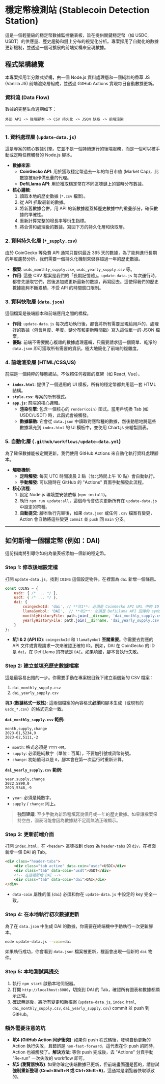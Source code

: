 # 穩定幣檢測站 (Stablecoin Detection Station)

這是一個輕量級的穩定幣數據監控儀表板，旨在提供關鍵穩定幣（如 USDC, USDT）的供應量、歷史趨勢和鏈上分布的視覺化分析。專案採用了自動化的數據更新機制，並透過一個可擴展的前端架構來呈現數據。

## 程式架構總覽

本專案採用半分離式架構，由一個 Node.js 資料處理層和一個純粹的香草 JS (Vanilla JS) 前端渲染層組成，並透過 GitHub Actions 實現每日自動數據更新。

### 資料流 (Data Flow)

數據的完整生命週期如下：

`外部 API -> 後端腳本 -> CSV 持久化 -> JSON 快取 -> 前端渲染`

---

### 1. 資料處理層 (`update-data.js`)

這是專案的核心數據引擎。它並不是一個持續運行的後端服務，而是一個可以被手動或定時任務觸發的 Node.js 腳本。

- **數據來源**:
    - **CoinGecko API**: 用於獲取穩定幣過去一年的每日市值 (Market Cap)，此數據被用作供應量的代理。
    - **DefiLlama API**: 用於獲取穩定幣在不同區塊鏈上的實時分布數據。
- **核心邏輯**:
    1. 讀取本地的歷史數據 (`*.csv` 檔案)。
    2. 從 API 抓取最新的數據。
    3. 將新舊數據合併，用 API 的新數據覆蓋掉歷史數據中的重疊部分，確保數據的準確性。
    4. 重新計算完整的增長率等衍生指標。
    5. 將合併和處理後的數據，寫回下方的持久化層和快取層。

### 2. 資料持久化層 (`*_supply.csv`)

由於 CoinGecko 等免費 API 通常只提供最近 365 天的數據，為了能夠進行長期的年度趨勢分析，我們需要一個持久化機制來儲存超過一年的歷史數據。

- **檔案**: `usdc_monthly_supply.csv`, `usdc_yearly_supply.csv` 等。
- **作用**: 這些 CSV 檔案是我們的「長期記憶體」。`update-data.js` 每次運行時，都會先讀取它們，然後追加或更新最新的數據，再寫回去。這使得我們的歷史數據能夠不斷累積，不受 API 的時間窗口限制。

### 3. 資料快取層 (`data.json`)

這個檔案是後端腳本和前端應用之間的橋樑。

- **作用**: `update-data.js` 每次成功執行後，都會將所有需要呈現給用戶的、處理好的數據（包含月度、年度、鏈分布和更新時間戳）寫入這個單一的 JSON 檔案。
- **優點**: 前端不需要關心複雜的數據處理邏輯，只需要請求這一個簡單、乾淨的 `data.json` 即可獲取所有需要的資訊，極大地簡化了前端的複雜度。

### 4. 前端渲染層 (HTML/CSS/JS)

前端是一個純粹的靜態網站，不依賴任何複雜的框架（如 React, Vue）。

- **`index.html`**: 提供了一個通用的 UI 模板，所有的穩定幣都共用這一套 HTML 結構。
- **`style.css`**: 專案的所有樣式。
- **`app.js`**: 前端的核心邏輯。
    - **渲染引擎**: 包含一個核心的 `render(coin)` 函式。當用戶切換 Tab (如 USDC/USDT) 時，此函式會被觸發。
    - **數據驅動**: 它會從 `data.json` 中讀取對應幣種的數據，然後動態地將這些數據填充到 `index.html` 的 UI 模板中，並使用 Chart.js 來繪製圖表。

### 5. 自動化層 (`.github/workflows/update-data.yml`)

為了確保數據能被定期更新，我們使用 GitHub Actions 來自動化執行資料處理腳本。

- **觸發機制**:
    - **定時觸發**: 每天 UTC 時間凌晨 2 點（台北時間上午 10 點）會自動執行。
    - **手動觸發**: 可以隨時在 GitHub 的 "Actions" 頁面手動觸發此流程。
- **核心流程**:
    1. 設定 Node.js 環境並安裝依賴 (`npm install`)。
    2. 執行 `npm run update:all`，這個命令會依次更新所有在 `update-data.js` 中設定的幣種。
    3. **自動提交**: 腳本執行完畢後，如果 `data.json` 或任何 `.csv` 檔案有變更，Action 會自動將這些變更 `commit` 並 `push` 回 `main` 分支。

---

## 如何新增一個穩定幣 (例如：DAI)

這份指南將引導你如何為儀表板添加一個新的穩定幣。

### Step 1: 修改後端設定檔

打開 `update-data.js`，找到 `COINS` 這個設定物件。在裡面為 `dai` 新增一個條目。

```javascript
const COINS = {
    usdc: { /* ... */ },
    usdt: { /* ... */ },
    dai: {
        coingeckoId: 'dai', // **坑1**: 必須是 CoinGecko API URL 中的 ID
        llamaSymbol: 'DAI',  // **坑2**: 必須是 DefiLlama API 回傳的 symbol
        monthlyHistoryFile: path.join(__dirname, 'dai_monthly_supply.csv'),
        yearlyHistoryFile: path.join(__dirname, 'dai_yearly_supply.csv')
    }
};
```

- **坑1 & 2 (API ID)**: `coingeckoId` 和 `llamaSymbol` **至關重要**。你需要去對應的 API 文件或實際請求一次來確認正確的 ID。例如，DAI 在 CoinGecko 的 ID 是 `dai`，在 DefiLlama 的符號是 `DAI`。如果填錯，腳本會執行失敗。

### Step 2: 建立並填充歷史數據檔案

這是最容易出錯的一步。你需要手動在專案根目錄下建立兩個新的 CSV 檔案：

1.  `dai_monthly_supply.csv`
2.  `dai_yearly_supply.csv`

**坑3 (數據格式一致性)**:
這兩個檔案的內容格式**必須**和腳本生成（或現有的 `usdc_*.csv`）的格式完全一致。

**`dai_monthly_supply.csv` 範例:**
```csv
month,supply,change
2023-01,5234,0
2023-02,5111,-2
```
- `month`: 格式必須是 `YYYY-MM`。
- `supply`: 必須是純數字（單位：百萬），不要加引號或貨幣符號。
- `change`: 初始值可以是 `0`，腳本會在第一次运行时重新计算。

**`dai_yearly_supply.csv` 範例:**
```csv
year,supply,change
2022,5890,0
2023,5348,-9
```
- `year`: 必須是純數字。
- `supply` / `change`: 同上。

> **強烈建議**: 至少手動為新幣種填寫幾個月或一年的歷史數據。如果讓檔案保持空白，圖表可能會因為數據點不足而無法正確顯示。

### Step 3: 更新前端介面

打開 `index.html`，在 `<header>` 區塊找到 class 為 `header-tabs` 的 `div`，在裡面新增一個 DAI 的 Tab。

```html
<div class="header-tabs">
    <div class="tab active" data-coin="usdc">USDC</div>
    <div class="tab" data-coin="usdt">USDT</div>
    <!-- 在這裡新增 DAI -->
    <div class="tab" data-coin="dai">DAI</div>
</div>
```
- `data-coin` 屬性的值 (`dai`) 必須和你在 `update-data.js` 中設定的 key 完全一致。

### Step 4: 在本地執行初次數據更新

為了在 `data.json` 中生成 DAI 的數據，你需要在終端機中手動執行一次更新腳本。

```bash
node update-data.js --coin=dai
```

如果執行成功，你會看到 `data.json` 檔案被更新，裡面會出現一個新的 `dai` 物件。

### Step 5: 本地測試與提交

1.  執行 `npm start` 啟動本地伺服器。
2.  打開 `http://localhost:8080`，切換到 DAI 的 Tab，確認所有圖表和數據都顯示正常。
3.  確認無誤後，將所有變更和新檔案 (`update-data.js`, `index.html`, `dai_monthly_supply.csv`, `dai_yearly_supply.csv`) commit 並 push 到 GitHub。

### 額外需要注意的坑

- **坑4 (GitHub Action 同步衝突)**: 如果你 push 程式碼後，發現自動更新的 Action 執行失敗，且錯誤是 `non-fast-forward`，這代表在你 push 的同時，Action 也被觸發了。**解決方法**: 等你 push 完成後，去 "Actions" 分頁手動 "Re-run" 一次失敗的 workflow 即可。
- **坑5 (瀏覽器快取)**: 如果你確定後端數據已更新，但前端畫面還是舊的，請嘗試**強制重新整理 (Cmd+Shift+R 或 Ctrl+Shift+R)**，這通常是瀏覽器快取導致的。
